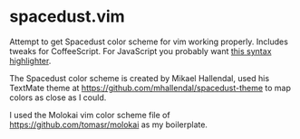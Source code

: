 spacedust.vim
=============

Attempt to get Spacedust color scheme for vim working properly. Includes tweaks for CoffeeScript. For JavaScript you probably want [this syntax highlighter](https://github.com/marcelbeumer/javascript-syntax.vim).

The Spacedust color scheme is created by Mikael Hallendal, used his TextMate theme at https://github.com/mhallendal/spacedust-theme to map colors as close as I could.

I used the Molokai vim color scheme file of https://github.com/tomasr/molokai as my boilerplate.
